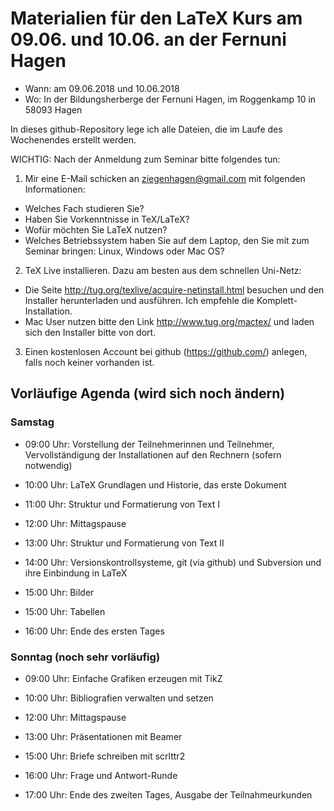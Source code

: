 # Materialien für den LaTeX Kurs am 09.06. und 10.06. an der Fernuni Hagen

* Wann: am 09.06.2018 und 10.06.2018
* Wo: In der Bildungsherberge der Fernuni Hagen, im Roggenkamp 10 in 58093 Hagen

In dieses github-Repository lege ich alle Dateien, die im Laufe des Wochenendes erstellt werden.

WICHTIG: Nach der Anmeldung zum Seminar bitte folgendes tun:

1. Mir eine E-Mail schicken an ziegenhagen@gmail.com mit folgenden Informationen:
 * Welches Fach studieren Sie?
 * Haben Sie Vorkenntnisse in TeX/LaTeX?
 * Wofür möchten Sie LaTeX nutzen?
 * Welches Betriebssystem haben Sie auf dem Laptop, den Sie mit zum Seminar bringen: Linux, Windows oder Mac OS?
2. TeX Live installieren. Dazu am besten aus dem schnellen Uni-Netz:
 * Die Seite http://tug.org/texlive/acquire-netinstall.html besuchen und den Installer herunterladen und ausführen. Ich empfehle die Komplett-Installation.
 * Mac User nutzen bitte den Link http://www.tug.org/mactex/ und laden sich den Installer bitte von dort.
3. Einen kostenlosen Account bei github (https://github.com/) anlegen, falls noch keiner vorhanden ist.

## Vorläufige Agenda (wird sich noch ändern)

### Samstag

* 09:00 Uhr: Vorstellung der Teilnehmerinnen und Teilnehmer, Vervollständigung der Installationen auf den Rechnern (sofern notwendig)

* 10:00 Uhr: LaTeX Grundlagen und Historie, das erste Dokument

* 11:00 Uhr: Struktur und Formatierung von Text I

* 12:00 Uhr: Mittagspause

* 13:00 Uhr: Struktur und Formatierung von Text II

* 14:00 Uhr: Versionskontrollsysteme, git (via github) und Subversion und ihre Einbindung in LaTeX

* 15:00 Uhr: Bilder

* 15:00 Uhr: Tabellen

* 16:00 Uhr: Ende des ersten Tages

### Sonntag (noch sehr vorläufig)

* 09:00 Uhr: Einfache Grafiken erzeugen mit TikZ

* 10:00 Uhr: Bibliografien verwalten und setzen

* 12:00 Uhr: Mittagspause

* 13:00 Uhr: Präsentationen mit Beamer

* 15:00 Uhr: Briefe schreiben mit scrlttr2

* 16:00 Uhr: Frage und Antwort-Runde

* 17:00 Uhr: Ende des zweiten Tages, Ausgabe der Teilnahmeurkunden
